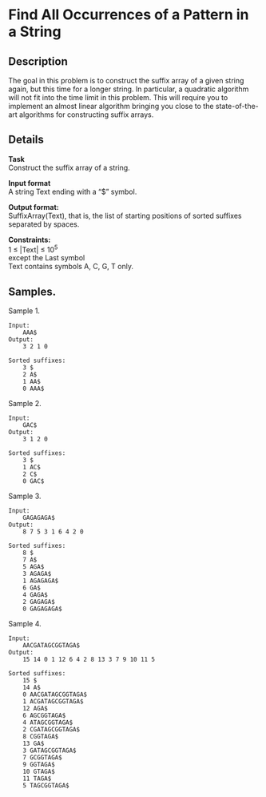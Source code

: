 # Find All Occurrences of a Pattern in a String

## Description 
The goal in this problem is to construct the suffix array of a given string again, but this time for a longer string. In particular, a quadratic algorithm will not fit into the time limit in this problem. This will require you to implement an almost linear algorithm bringing you close to the state-of-the-art algorithms for constructing suffix arrays.

## Details
**Task**<br>
Construct the suffix array of a string.

**Input format**<br> 
A string Text ending with a “$” symbol.

**Output format:**<br> 
SuffixArray(Text), that is, the list of starting positions of sorted suffixes separated by spaces.

**Constraints:**<br>
1 ≤ |Text| ≤ 10<sup>5</sup><br> except the Last symbol<br>
Text contains symbols A, C, G, T only.

## Samples.
Sample 1.

    Input:
        AAA$
    Output:
        3 2 1 0
    
    Sorted suffixes:
        3 $
        2 A$
        1 AA$
        0 AAA$

Sample 2.

    Input:
        GAC$
    Output:
        3 1 2 0
    
    Sorted suffixes:
        3 $
        1 AC$
        2 C$
        0 GAC$

Sample 3.

    Input:
        GAGAGAGA$
    Output:
        8 7 5 3 1 6 4 2 0
    
    Sorted suffixes:
        8 $
        7 A$
        5 AGA$
        3 AGAGA$
        1 AGAGAGA$
        6 GA$
        4 GAGA$
        2 GAGAGA$
        0 GAGAGAGA$

Sample 4.

    Input:
        AACGATAGCGGTAGA$
    Output:
        15 14 0 1 12 6 4 2 8 13 3 7 9 10 11 5

    Sorted suffixes:
        15 $
        14 A$
        0 AACGATAGCGGTAGA$
        1 ACGATAGCGGTAGA$
        12 AGA$
        6 AGCGGTAGA$
        4 ATAGCGGTAGA$
        2 CGATAGCGGTAGA$
        8 CGGTAGA$
        13 GA$
        3 GATAGCGGTAGA$
        7 GCGGTAGA$
        9 GGTAGA$
        10 GTAGA$
        11 TAGA$
        5 TAGCGGTAGA$
    